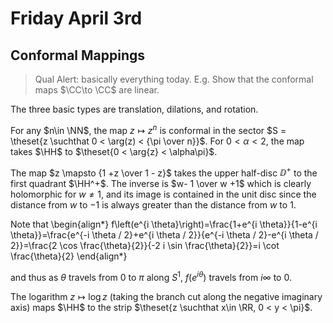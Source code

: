 # Friday April 3rd

## Conformal Mappings

> Qual Alert: basically everything today.
> E.g. Show that the conformal maps $\CC\to \CC$ are linear.

The three basic types are translation, dilations, and rotation.

For any $n\in \NN$, the map $z\mapsto z^n$ is conformal in the sector $S = \theset{z \suchthat 0 < \arg(z) < {\pi \over n}}$.
For $0 < \alpha < 2$, the map takes $\HH$ to $\theset{0 < \arg{z} < \alpha\pi}$.

The map $z \mapsto {1 +z \over 1 - z}$ takes the upper half-disc $\DD^+$ to the first quadrant $\HH^+$.
The inverse is $w- 1 \over w +1$ which is clearly holomorphic for $w\neq 1$, and its image is contained in the unit disc since the distance from $w$ to $-1$ is always greater than the distance from $w$ to $1$.

Note that
\begin{align*}
f\left(e^{i \theta}\right)=\frac{1+e^{i \theta}}{1-e^{i \theta}}=\frac{e^{-i \theta / 2}+e^{i \theta / 2}}{e^{-i \theta / 2}-e^{i \theta / 2}}=\frac{2 \cos \frac{\theta}{2}}{-2 i \sin \frac{\theta}{2}}=i \cot \frac{\theta}{2}
\end{align*}

and thus as $\theta$ travels from $0$ to $\pi$ along $S^1$, $f(e^{i\theta})$ travels from $i\infty$ to 0.

The logarithm $z\mapsto \log z$ (taking the branch cut along the negative imaginary axis) maps $\HH$ to the strip $\theset{z \suchthat x\in \RR, 0 < y < \pi}$.

